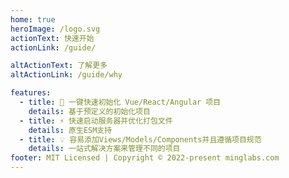 ```yaml
---
home: true
heroImage: /logo.svg
actionText: 快速开始
actionLink: /guide/

altActionText: 了解更多
altActionLink: /guide/why

features:
  - title: 🚀 一键快速初始化 Vue/React/Angular 项目
    details: 基于预定义的初始化项目
  - title: ⚡️ 快速启动服务器并优化打包文件
    details: 原生ESM支持
  - title: 💡 容易添加Views/Models/Components并且遵循项目规范
    details: 一站式解决方案来管理不同的项目
footer: MIT Licensed | Copyright © 2022-present minglabs.com
---
```

